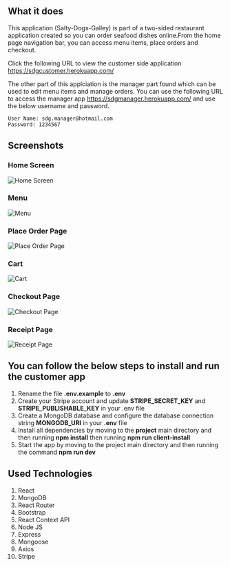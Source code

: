 ## What it does

This application (Salty-Dogs-Galley) is part of a two-sided restaurant application created so you can order seafood dishes online.From the home page navigation bar, you can access menu items, place orders and checkout. 

Click the following URL to view the customer side application https://sdgcustomer.herokuapp.com/

The other part of this applciation is the manager part found which can be used to edit menu items and manage orders. You can use the following URL to access the manager app https://sdgmanager.herokuapp.com/ and use the below username and password.
```
User Name: sdg.manager@hotmail.com
Password: 1234567
```

## Screenshots

### Home Screen
![Home Screen](https://github.com/josephmerlitz/Salty-Dogs-Galley-Customer-App/blob/master/repo-images/Home.png)

### Menu
![Menu](https://github.com/josephmerlitz/Salty-Dogs-Galley-Customer-App/blob/master/repo-images/Menu.png)

### Place Order Page
![Place Order Page](https://github.com/josephmerlitz/Salty-Dogs-Galley-Customer-App/blob/master/repo-images/Order.png)

### Cart
![Cart](https://github.com/josephmerlitz/Salty-Dogs-Galley-Customer-App/blob/master/repo-images/Cart.png)

### Checkout Page
![Checkout Page](https://github.com/josephmerlitz/Salty-Dogs-Galley-Customer-App/blob/master/repo-images/Checkout.png)

### Receipt Page
![Receipt Page](https://github.com/josephmerlitz/Salty-Dogs-Galley-Customer-App/blob/master/repo-images/Receipt.png)

## You can follow the below steps to install and run the customer app

1. Rename the file **.env.example** to **.env**
2. Create your Stripe account and update **STRIPE_SECRET_KEY** and **STRIPE_PUBLISHABLE_KEY** in your .env file
3. Create a MongoDB database and configure the database connection string **MONGODB_URI** in your **.env** file
4. Install all dependencies by moving to the **project** main directory and then running **npm install** then running **npm run client-install**
6. Start the app by moving to the project main directory and then running the command **npm run dev**


## Used Technologies

1. React
2. MongoDB
3. React Router
4. Bootstrap
5. React Context API
6. Node JS
7. Express
8. Mongoose
9. Axios
10. Stripe
